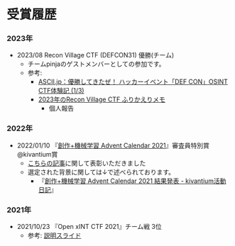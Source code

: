 # 受賞履歴
### 2023年
- 2023/08 Recon Village CTF (DEFCON31) 優勝(チーム)
    - チームpinjaのゲストメンバーとしての参加です。
    - 参考:
        - [ASCII.jp：優勝してきたぜ！ ハッカーイベント「DEF CON」OSINT CTF体験記 (1/3)](https://ascii.jp/elem/000/004/158/4158573/)
        - [2023年のRecon Village CTF ふりかえりメモ](https://meow-memow.hatenablog.com/entry/2023/08/16/183327)
            - 個人報告

### 2022年
- 2022/01/10 『[創作+機械学習 Advent Calendar 2021](https://kivantium.hateblo.jp/entry/advent-calendar-2021)』審査員特別賞 @kivantium賞
    - [こちらの記事](https://meow-memow.hatenablog.com/entry/2021/12/31/231636)に関して表彰いただきました
    - 選定された背景に関しては↓で述べられております。
        - 『[創作+機械学習 Advent Calendar 2021 結果発表 - kivantium活動日記](https://kivantium.hateblo.jp/entry/advent-calendar-2021-result)』

### 2021年
- 2021/10/23 『Open xINT CTF 2021』チーム戦 3位
    - 参考: [説明スライド](https://speakerdeck.com/meow_noisy/xintctf2021)